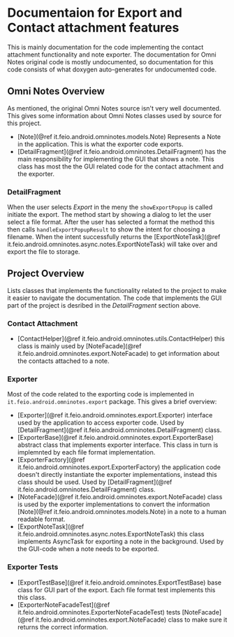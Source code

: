 # Documentaion for Export and Contact attachment features

This is mainly documentation for the code implementing the contact attachment functionality and note exporter. The documentation for Omni Notes original code is mostly undocumented, so documentation for this code consists of what doxygen auto-generates for undocumented code.

## Omni Notes Overview

As mentioned, the original Omni Notes source isn't very well documented. This gives some information about Omni Notes classes used by source for this project.

- [Note](@ref it.feio.android.omninotes.models.Note) Represents a Note in the application. This is what the exporter code exports.
- [DetailFragment](@ref it.feio.android.omninotes.DetailFragment) has the main responsibility for implementing the GUI that shows a note. This class has most the the GUI related code for the contact attachment and the exporter.

### DetailFragment

When the user selects *Export* in the meny the `showExportPopup` is called initiate the export. The method start by showing a dialog to let the user select a file format. After the user has selected a format the method this then calls `handleExportPopupResult` to show the intent for choosing a filename. When the intent successfully returns the [ExportNoteTask](@ref it.feio.android.omninotes.async.notes.ExportNoteTask) will take over and export the file to storage.

## Project Overview

Lists classes that implements the functionality related to the project to make it easier to navigate the documentation. The code that implements the GUI part of the project is desribed in the *DetailFragment* section above.

### Contact Attachment

- [ContactHelper](@ref it.feio.android.omninotes.utils.ContactHelper) this class is mainly used by [NoteFacade](@ref it.feio.android.omninotes.export.NoteFacade) to get information about the contacts attached to a note.

### Exporter

Most of the code related to the exporting code is implemented in `it.feio.android.omninotes.export` package. This gives a brief overview:

- [Exporter](@ref it.feio.android.omninotes.export.Exporter) interface used by the application to access exporter code. Used by [DetailFragment](@ref it.feio.android.omninotes.DetailFragment) class.
- [ExporterBase](@ref it.feio.android.omninotes.export.ExporterBase) abstract class that implements exporter interface. This class in turn is implemnted by each file format implementation.
- [ExporterFactory](@ref it.feio.android.omninotes.export.ExporterFactory) the application code doesn't directly instantiate the exporter implementations, instead this class should be used. Used by [DetailFragment](@ref it.feio.android.omninotes.DetailFragment) class.
- [NoteFacade](@ref it.feio.android.omninotes.export.NoteFacade) class is used by the exporter implementations to convert the information [Note](@ref it.feio.android.omninotes.models.Note) in a note to a human readable format.
- [ExportNoteTask](@ref it.feio.android.omninotes.async.notes.ExportNoteTask) this class implements AsyncTask for exporting a note in the background. Used by the GUI-code when a note needs to be exported.

### Exporter Tests

- [ExportTestBase](@ref it.feio.android.omninotes.ExportTestBase) base class for GUI part of the export. Each file format test implements this this class.
- [ExporterNoteFacadeTest](@ref it.feio.android.omninotes.ExporterNoteFacadeTest) tests [NoteFacade](@ref it.feio.android.omninotes.export.NoteFacade) class to make sure it returns the correct information.
